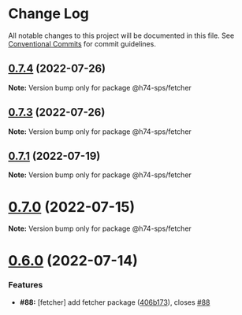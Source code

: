 # Change Log

All notable changes to this project will be documented in this file.
See [Conventional Commits](https://conventionalcommits.org) for commit guidelines.

## [0.7.4](https://github.com/hooked74/sps/compare/v0.7.3...v0.7.4) (2022-07-26)

**Note:** Version bump only for package @h74-sps/fetcher





## [0.7.3](https://github.com/hooked74/sps/compare/v0.7.2...v0.7.3) (2022-07-26)

**Note:** Version bump only for package @h74-sps/fetcher





## [0.7.1](https://github.com/hooked74/sps/compare/v0.7.0...v0.7.1) (2022-07-19)

**Note:** Version bump only for package @h74-sps/fetcher





# [0.7.0](https://github.com/hooked74/sps/compare/v0.6.0...v0.7.0) (2022-07-15)

**Note:** Version bump only for package @h74-sps/fetcher





# [0.6.0](https://github.com/hooked74/sps/compare/v0.5.0...v0.6.0) (2022-07-14)


### Features

* **#88:** [fetcher] add fetcher package ([406b173](https://github.com/hooked74/sps/commit/406b173ab0857fbea3851f56ea8427ae0b121584)), closes [#88](https://github.com/hooked74/sps/issues/88)
